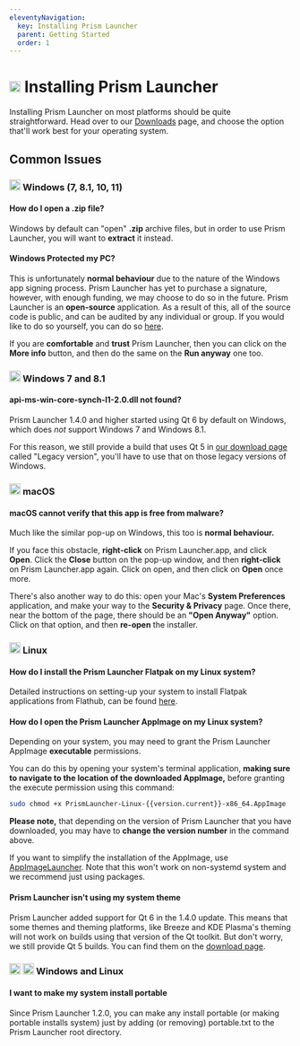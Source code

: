 ```yaml
---
eleventyNavigation:
  key: Installing Prism Launcher
  parent: Getting Started
  order: 1
---
```


# <img src="https://raw.githubusercontent.com/PrismLauncher/PrismLauncher/a9d4370ad462b4ad3dd91f6bc38b40262967b5b2/program_info/org.prismlauncher.PrismLauncher.svg" height="20" /> Installing Prism Launcher

Installing Prism Launcher on most platforms should be quite straightforward. Head over to our [Downloads](/download/) page, and choose the option that'll work best for your operating system.

## Common Issues

### <img src="https://upload.wikimedia.org/wikipedia/commons/8/87/Windows_logo_-_2021.svg" height="20" /> Windows (7, 8.1, 10, 11)

#### How do I open a .zip file?

Windows by default can "open" **.zip** archive files, but in order to use Prism Launcher, you will want to **extract** it instead.

#### Windows Protected my PC?

This is unfortunately **normal behaviour** due to the nature of the Windows app signing process. Prism Launcher has yet to purchase a signature, however, with enough funding, we may choose to do so in the future. Prism Launcher is an **open-source** application. As a result of this, all of the source code is public, and can be audited by any individual or group. If you would like to do so yourself, you can do so [here](https://github.com/PrismLauncher/PrismLauncher).

If you are **comfortable** and **trust** Prism Launcher, then you can click on the **More info** button, and then do the same on the **Run anyway** one too.

### <img src="https://upload.wikimedia.org/wikipedia/de/c/c2/Microsoft_Windows_7_logo.svg" height="20" /> Windows 7 and 8.1

#### api-ms-win-core-synch-l1-2.0.dll not found?

Prism Launcher 1.4.0 and higher started using Qt 6 by default on Windows, which does *not* support Windows 7 and Windows 8.1.

For this reason, we still provide a build that uses Qt 5 in [our download page](https://prismlauncher.org/download/) called "Legacy version", you'll have to use that on those legacy versions of Windows.

### <img src="https://upload.wikimedia.org/wikipedia/commons/8/84/Apple_Computer_Logo_rainbow.svg" height="20" /> macOS

#### macOS cannot verify that this app is free from malware?

Much like the similar pop-up on Windows, this too is **normal behaviour.**

If you face this obstacle, **right-click** on Prism Launcher.app, and click **Open**. Click the **Close** button on the pop-up window, and then **right-click** on Prism Launcher.app again. Click on open, and then click on **Open** once more.

There's also another way to do this: open your Mac's **System Preferences** application, and make your way to the **Security & Privacy** page. Once there, near the bottom of the page, there should be an **"Open Anyway"** option. Click on that option, and then **re-open** the installer.

### <img src="https://upload.wikimedia.org/wikipedia/commons/3/3c/TuxFlat.svg" height="20" /> Linux

#### How do I install the Prism Launcher Flatpak on my Linux system?

Detailed instructions on setting-up your system to install Flatpak applications from Flathub, can be found [here](https://flatpak.org/setup/).

#### How do I open the Prism Launcher AppImage on my Linux system?

Depending on your system, you may need to grant the Prism Launcher AppImage **executable** permissions.

You can do this by opening your system's terminal application, **making sure to navigate to the location of the downloaded AppImage,** before granting the execute permission using this command:

```bash
sudo chmod +x PrismLauncher-Linux-{{version.current}}-x86_64.AppImage
```

**Please note,** that depending on the version of Prism Launcher that you have downloaded, you may have to **change the version number** in the command above.

If you want to simplify the installation of the AppImage, use [AppImageLauncher](https://github.com/TheAssassin/AppImageLauncher). Note that this won't work on non-systemd system and we recommend just using packages.

#### Prism Launcher isn't using my system theme

Prism Launcher added support for Qt 6 in the 1.4.0 update.
This means that some themes and theming platforms, like Breeze and KDE Plasma's theming will not work on builds using that version of the Qt toolkit.
But don't worry, we still provide Qt 5 builds.
You can find them on the [download page](https://prismlauncher.org/download/linux).

### <img src="https://upload.wikimedia.org/wikipedia/commons/8/87/Windows_logo_-_2021.svg" height="20" /> <img src="https://upload.wikimedia.org/wikipedia/commons/3/3c/TuxFlat.svg" height="20" /> Windows and Linux

#### I want to make my system install portable

Since Prism Launcher 1.2.0, you can make any install portable (or making portable installs system) just by adding (or removing) portable.txt to the Prism Launcher root directory.
